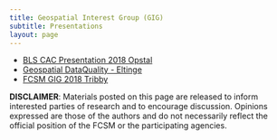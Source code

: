 ```yaml
---
title: Geospatial Interest Group (GIG)
subtitle: Presentations
layout: page
---
```

<ul>     	
  <li><a href="../assets/docs/bls-cac-presentation-2018-opstal.pdf" target="_blank">BLS CAC Presentation 2018 Opstal</a></li>
  <li><a href="../assets/docs/GeospatialDataQualityEltinge10262018v4.pdf" target="_blank">Geospatial DataQuality - Eltinge</a></li>
  <li><a href="../assets/docs/FCSM_GIG_2018_Tribby.pdf" target="_blank">FCSM GIG 2018 Tribby</a></li>
</ul>
                        
<p> <strong>DISCLAIMER</strong>: Materials posted on this page are released to inform interested parties of research and to encourage discussion. Opinions expressed are those of the authors and do not necessarily reflect the official position of the FCSM or the participating agencies. </p>
